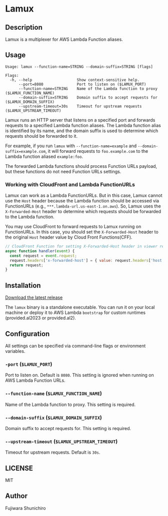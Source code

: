 # Lamux

## Description

Lamux is a multiplexer for AWS Lambda Function aliases.

## Usage

```console
Usage: lamux --function-name=STRING --domain-suffix=STRING [flags]

Flags:
  -h, --help                    Show context-sensitive help.
      --port=8080               Port to listen on ($LAMUX_PORT)
      --function-name=STRING    Name of the Lambda function to proxy ($LAMUX_FUNCTION_NAME)
      --domain-suffix=STRING    Domain suffix to accept requests for ($LAMUX_DOMAIN_SUFFIX)
      --upstream-timeout=30s    Timeout for upstream requests ($LAMUX_UPSTREAM_TIMEOUT)
```

Lamux runs an HTTP server that listens on a specified port and forwards requests to a specified Lambda function aliases. The Lambda function alias is identified by its name, and the domain suffix is used to determine which requests should be forwarded to it.

For example, if you run `lamux` with `--function-name=example` and `--domain-suffix=example.com`, it will forward requests to `foo.example.com` to the Lambda function aliased `example:foo`.

The forwarded Lambda functions should process Function URLs payload, but these functions do not need Function URLs settings.

### Working with CloudFront and Lambda FunctionURLs

Lamux can work as a Lambda FunctionURLs. But in this case, Lamux cannot use the `Host` header because the Lambda function should be accessed via FunctionURLs (e.g., `***.lambda-url.us-east-1.on.aws`). So, Lamux uses the `X-Forwarded-Host` header to determine which requests should be forwarded to the Lambda function.

You may use CloudFront to forward requests to Lamux running on FunctionURLs. In this case, you should set the `X-Forwarded-Host` header to the original `Host` header value by Cloud Front Functions(CFF).

```js
// CloudFront Function for setting X-Forwarded-Host header in viewer request
async function handler(event) {
  const request = event.request;
  request.headers['x-forwarded-host'] = { value: request.headers['host'].value };
  return request;
}
```

## Installation

[Download the latest release](https://github.com/fujiwara/lamux/releases)

The `lamux` binary is a standalone executable. You can run it on your local machine or deploy it to AWS Lambda `bootstrap` for custom runtimes (provided.al2023 or provided.al2).

## Configuration

All settings can be specified via command-line flags or environment variables.

### `-port` (`$LAMUX_PORT`)

Port to listen on. Default is `8080`. This setting is ignored when running on AWS Lambda Function URLs.

### `--function-name` (`$LAMUX_FUNCTION_NAME`)

Name of the Lambda function to proxy. This setting is required.

### `--domain-suffix` (`$LAMUX_DOMAIN_SUFFIX`)

Domain suffix to accept requests for. This setting is required.

### `--upstream-timeout` (`$LAMUX_UPSTREAM_TIMEOUT`)

Timeout for upstream requests. Default is `30s`.


## LICENSE

MIT

## Author

Fujiwara Shunichiro
